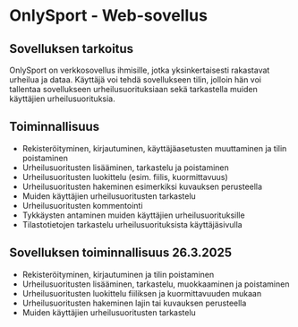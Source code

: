 # OnlySport - Web-sovellus

## Sovelluksen tarkoitus

OnlySport on verkkosovellus ihmisille, jotka yksinkertaisesti rakastavat urheilua ja dataa. Käyttäjä voi tehdä sovellukseen tilin, jolloin hän voi tallentaa sovellukseen urheilusuorituksiaan sekä tarkastella muiden käyttäjien urheilusuorituksia.

## Toiminnallisuus

* Rekisteröityminen, kirjautuminen, käyttäjäasetusten muuttaminen ja tilin poistaminen
* Urheilusuoritusten lisääminen, tarkastelu ja poistaminen
* Urheilusuoritusten luokittelu (esim. fiilis, kuormittavuus)
* Urheilusuoritusten hakeminen esimerkiksi kuvauksen perusteella
* Muiden käyttäjien urheilusuoritusten tarkastelu
* Urheilusuoritusten kommentointi
* Tykkäysten antaminen muiden käyttäjien urheilusuorituksille
* Tilastotietojen tarkastelu urheilusuorituksista käyttäjäsivulla

## Sovelluksen toiminnallisuus 26.3.2025

* Rekisteröityminen, kirjautuminen ja tilin poistaminen
* Urheilusuoritusten lisääminen, tarkastelu, muokkaaminen ja poistaminen
* Urheilusuoritusten luokittelu fiiliksen ja kuormittavuuden mukaan
* Urheilusuoritusten hakeminen lajin tai kuvauksen perusteella
* Muiden käyttäjien urheilusuoritusten tarkastelu
